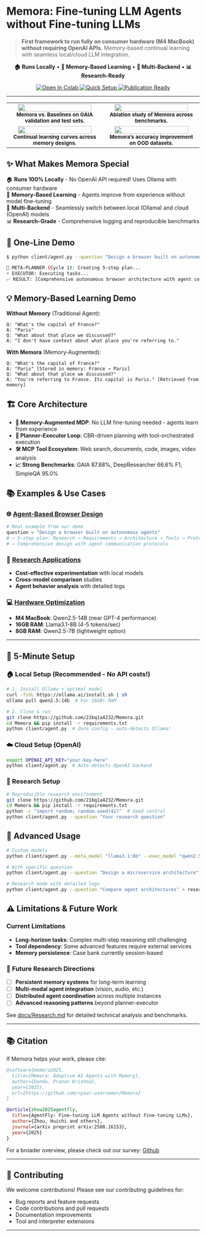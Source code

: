 # Memora: Fine-tuning LLM Agents **without** Fine-tuning LLMs

> **First framework to run fully on consumer hardware (M4 MacBook) without requiring OpenAI APIs.** Memory-based continual learning with seamless local/cloud LLM integration.

<p align="center">
  <b>🏠 Runs Locally</b> • <b>🧠 Memory-Based Learning</b> • <b>🔄 Multi-Backend</b> • <b>📊 Research-Ready</b>
</p>

<p align="center">
  <a href="https://colab.research.google.com/github/Agent-on-the-Fly/Memento/blob/main/notebooks/memento_demo.ipynb">
    <img src="https://colab.research.google.com/assets/colab-badge.svg" alt="Open In Colab"/>
  </a>
  <a href="#quick-start">
    <img src="https://img.shields.io/badge/setup-5%20minutes-brightgreen" alt="Quick Setup"/>
  </a>
  <a href="docs/Research.md">
    <img src="https://img.shields.io/badge/paper-ready-blue" alt="Publication Ready"/>
  </a>
</p>

---

<table>
  <tr>
    <td align="center" width="50%">
      <img src="Figure/f1_val_test.jpg" width="90%"/>
      <br/>
      <sub><b>Memora vs. Baselines on GAIA validation and test sets.</b></sub>
    </td>
    <td align="center" width="50%">
      <img src="Figure/f1_tasks.jpg" width="90%"/>
      <br/>
      <sub><b>Ablation study of Memora across benchmarks.</b></sub>
    </td>
  </tr>
  <tr>
    <td align="center" width="50%">
      <img src="Figure/f1_iteration.jpg" width="90%"/>
      <br/>
      <sub><b>Continual learning curves across memory designs.</b></sub>
    </td>
    <td align="center" width="50%">
      <img src="Figure/f1_ood.jpg" width="90%"/>
      <br/>
      <sub><b>Memora’s accuracy improvement on OOD datasets.</b></sub>
    </td>
  </tr>
</table>

## ✨ What Makes Memora Special

🏠 **Runs 100% Locally** - No OpenAI API required! Uses Ollama with consumer hardware  
🧠 **Memory-Based Learning** - Agents improve from experience without model fine-tuning  
🔄 **Multi-Backend** - Seamlessly switch between local (Ollama) and cloud (OpenAI) models  
📊 **Research-Grade** - Comprehensive logging and reproducible benchmarks  

## 🚀 One-Line Demo

```bash
$ python client/agent.py --question "Design a browser built on autonomous agents"

🧠 META-PLANNER (Cycle 1): Creating 5-step plan...
⚡ EXECUTOR: Executing tasks...
✅ RESULT: [Comprehensive autonomous browser architecture with agent communication protocols]
``` 

## 💡 Memory-Based Learning Demo

**Without Memory** (Traditional Agent):
```
Q: "What's the capital of France?"
A: "Paris"
Q: "What about that place we discussed?"
A: "I don't have context about what place you're referring to."
```

**With Memora** (Memory-Augmented):
```
Q: "What's the capital of France?" 
A: "Paris" [Stored in memory: France → Paris]
Q: "What about that place we discussed?"
A: "You're referring to France. Its capital is Paris." [Retrieved from memory]
```

## 🏗️ Core Architecture

- **🧠 Memory-Augmented MDP**: No LLM fine-tuning needed - agents learn from experience
- **🔄 Planner-Executor Loop**: CBR-driven planning with tool-orchestrated execution  
- **🛠️ MCP Tool Ecosystem**: Web search, documents, code, images, video analysis
- **📈 Strong Benchmarks**: GAIA 87.88%, DeepResearcher 66.6% F1, SimpleQA 95.0%

## 📚 Examples & Use Cases

### 🌐 [Agent-Based Browser Design](examples/browser_design.md)
```python
# Real example from our demo
question = "Design a browser built on autonomous agents"
# → 5-step plan: Research → Requirements → Architecture → Tools → Prototype
# → Comprehensive design with agent communication protocols
```

### 🔬 [Research Applications](examples/research_demo.ipynb)
- **Cost-effective experimentation** with local models
- **Cross-model comparison** studies  
- **Agent behavior analysis** with detailed logs

### 💻 [Hardware Optimization](examples/hardware_guide.md)
- **M4 MacBook**: Qwen2.5-14B (near GPT-4 performance)
- **16GB RAM**: Llama3.1-8B (4-5 tokens/sec)
- **8GB RAM**: Qwen2.5-7B (lightweight option)

---

## 🚀 5-Minute Setup

### 🏠 Local Setup (Recommended - No API costs!)

```bash
# 1. Install Ollama + optimal model
curl -fsSL https://ollama.ai/install.sh | sh
ollama pull qwen2.5:14b  # For 16GB+ RAM

# 2. Clone & run
git clone https://github.com/21bq1a4232/Memora.git
cd Memora && pip install -r requirements.txt
python client/agent.py  # Zero config - auto-detects Ollama!
```

### ☁️ Cloud Setup (OpenAI)

```bash
export OPENAI_API_KEY="your-key-here"
python client/agent.py  # Auto-detects OpenAI backend
```

### 🔬 Research Setup

```bash
# Reproducible research environment
git clone https://github.com/21bq1a4232/Memora.git
cd Memora && pip install -r requirements.txt
python -c "import random; random.seed(42)"  # Seed control
python client/agent.py --question "Your research question"
```

## 🔧 Advanced Usage

```bash
# Custom models
python client/agent.py --meta_model "llama3.1:8b" --exec_model "qwen2.5:7b"

# With specific question
python client/agent.py --question "Design a microservice architecture"

# Research mode with detailed logs
python client/agent.py --question "Compare agent architectures" > research_log.txt
```


## ⚠️ Limitations & Future Work

### Current Limitations
- **Long-horizon tasks**: Complex multi-step reasoning still challenging
- **Tool dependency**: Some advanced features require external services  
- **Memory persistence**: Case bank currently session-based

### 🔮 Future Research Directions
- [ ] **Persistent memory systems** for long-term learning
- [ ] **Multi-modal agent integration** (vision, audio, etc.)
- [ ] **Distributed agent coordination** across multiple instances
- [ ] **Advanced reasoning patterns** beyond planner-executor

See [docs/Research.md](docs/Research.md) for detailed technical analysis and benchmarks.

---

## 📚 Citation

If Memora helps your work, please cite:

```bibtex
@software{memora2025,
  title={Memora: Adaptive AI Agents with Memory},
  author={Danda, Pranav Krishna},
  year={2025},
  url={https://github.com/<your-username>/Memora}
}

@article{zhou2025agentfly,
  title={AgentFly: Fine-tuning LLM Agents without Fine-tuning LLMs},
  author={Zhou, Huichi and others},
  journal={arXiv preprint arXiv:2508.16153},
  year={2025}
}
```

For a broader overview, please check out our survey: [Github](https://github.com/ai-agents-2030/awesome-deep-research-agent)

---

## 🤝 Contributing

We welcome contributions! Please see our contributing guidelines for:

- Bug reports and feature requests
- Code contributions and pull requests
- Documentation improvements
- Tool and interpreter extensions

---

